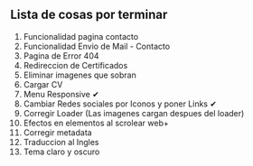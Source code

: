 ## Lista de cosas por terminar

1. Funcionalidad pagina contacto
2. Funcionalidad Envio de Mail - Contacto
3. Pagina de Error 404
4. Redireccion de Certificados
5. Eliminar imagenes que sobran
6. Cargar CV
7. Menu Responsive ✔
8. Cambiar Redes sociales por Iconos y poner Links ✔
9. Corregir Loader (Las imagenes cargan despues del loader)
10. Efectos en elementos al scrolear web+
11. Corregir metadata
12. Traduccion al Ingles
13. Tema claro y oscuro
